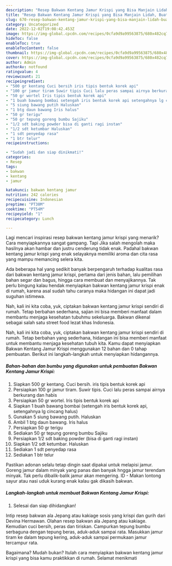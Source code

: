 ```yaml
---
description: "Resep Bakwan Kentang Jamur Krispi yang Bisa Manjain Lidah, Buat Buka Puasa Bikin Ngiler"
title: "Resep Bakwan Kentang Jamur Krispi yang Bisa Manjain Lidah, Buat Buka Puasa Bikin Ngiler"
slug: 670-resep-bakwan-kentang-jamur-krispi-yang-bisa-manjain-lidah-buat-buka-puasa-bikin-ngiler
category: Uncategorized
date: 2022-12-02T19:08:42.453Z
image: https://img-global.cpcdn.com/recipes/0cfa9d9a99563875/680x482cq70/bakwan-kentang-jamur-krispi-foto-resep-utama.jpg
hideToc: false
enableToc: true
enableTocContent: false
thumbnail: https://img-global.cpcdn.com/recipes/0cfa9d9a99563875/680x482cq70/bakwan-kentang-jamur-krispi-foto-resep-utama.jpg
cover: https://img-global.cpcdn.com/recipes/0cfa9d9a99563875/680x482cq70/bakwan-kentang-jamur-krispi-foto-resep-utama.jpg
author: Admin
authorAv: notfound
ratingvalue: 4
reviewcount: 21
recipeingredient:
- "500 gr kentang Cuci bersih iris tipis bentuk korek api"
- "100 gr jamur tiram Suwir tipis Cuci lalu peras sampai airnya berkurang dan habis"
- "50 gr wortel Iris tipis bentuk korek api"
- "1 buah bawang bombai setengah iris bentuk korek api setengahnya lg cincang halus"
- "5 siung bawang putih Haluskan"
- "1 btg daun bawang Iris halus"
- "50 gr terigu"
- "50 gr tepung goreng bumbu Sajiku"
- "1/2 sdt baking powder bisa di ganti ragi instan"
- "1/2 sdt ketumbar Haluskan"
- "1 sdt penyedap rasa"
- "1 btr telur"
recipeinstructions:

- "Sudah jadi dan siap dinikmati!"
categories:
- Resep
tags:
- bakwan
- kentang
- jamur

katakunci: bakwan kentang jamur 
nutrition: 242 calories
recipecuisine: Indonesian
preptime: "PT30M"
cooktime: "PT54M"
recipeyield: "1"
recipecategory: Lunch

---
```



Lagi mencari inspirasi resep bakwan kentang jamur krispi yang menarik? Cara menyiapkannya sangat gampang. Tapi Jika salah mengolah maka hasilnya akan hambar dan justru cenderung tidak enak. Padahal bakwan kentang jamur krispi yang enak selayaknya memiliki aroma dan cita rasa yang mampu memancing selera kita.


Ada beberapa hal yang sedikit banyak berpengaruh terhadap kualitas rasa dari bakwan kentang jamur krispi, pertama dari jenis bahan, lalu pemilihan bahan segar dan bagus, hingga cara membuat dan menyajikannya. Tak perlu bingung kalau hendak menyiapkan bakwan kentang jamur krispi enak di rumah, karena asal sudah tahu caranya maka hidangan ini dapat jadi suguhan istimewa.

Nah, kali ini kita coba, yuk, ciptakan bakwan kentang jamur krispi sendiri di rumah. Tetap berbahan sederhana, sajian ini bisa memberi manfaat dalam membantu menjaga kesehatan tubuhmu sekeluarga. Bakwan dikenal sebagai salah satu street food lezat khas Indonesia.


Nah, kali ini kita coba, yuk, ciptakan bakwan kentang jamur krispi sendiri di rumah. Tetap berbahan yang sederhana, hidangan ini bisa memberi manfaat untuk membantu menjaga kesehatan tubuh kita. Kamu dapat menyiapkan Bakwan Kentang Jamur Krispi menggunakan 12 bahan dan 0 tahap pembuatan. Berikut ini langkah-langkah untuk menyiapkan hidangannya.

<!--inarticleads1-->

##### Bahan-bahan dan bumbu yang digunakan untuk pembuatan Bakwan Kentang Jamur Krispi:

1. Siapkan 500 gr kentang. Cuci bersih. iris tipis bentuk korek api
1. Persiapkan 100 gr jamur tiram. Suwir tipis. Cuci lalu peras sampai airnya berkurang dan habis
1. Persiapkan 50 gr wortel. Iris tipis bentuk korek api
1. Siapkan 1 buah bawang bombai (setengah iris bentuk korek api, setengahnya lg cincang halus)
1. Gunakan 5 siung bawang putih. Haluskan
1. Ambil 1 btg daun bawang. Iris halus
1. Persiapkan 50 gr terigu
1. Sediakan 50 gr tepung goreng bumbu Sajiku
1. Persiapkan 1/2 sdt baking powder (bisa di ganti ragi instan)
1. Siapkan 1/2 sdt ketumbar. Haluskan
1. Sediakan 1 sdt penyedap rasa
1. Sediakan 1 btr telur


Pastikan adonan selalu tetap dingin saat dipakai untuk melapisi jamur. Goreng jamur dalam minyak yang panas dan banyak hngga jamur terendam minyak. Tak perlu dibalik-balik jamur akan mengering. ID - Makan lontong sayur atau nasi uduk kurang enak kalau gak dikasih bakwan. 

<!--inarticleads2-->

##### Langkah-langkah untuk membuat Bakwan Kentang Jamur Krispi:


1. Selesai dan siap dihidangkan!

Intip resep bakwan ala Jepang atau kakiage sosis yang krispi dan gurih dari Devina Hermawan. Olahan resep bakwan ala Jepang atau kakiage. Kemudian cuci bersih, peras dan tiriskan. Campurkan tepung bumbu serbaguna dengan tepung beras, aduk-aduk sampai rata. Masukkan jamur tiram ke dalam tepung kering, aduk-aduk sampai permukaan jamur tercampur rata. 

Bagaimana? Mudah bukan? Itulah cara menyiapkan bakwan kentang jamur krispi yang bisa kamu praktikkan di rumah. Selamat menikmati
